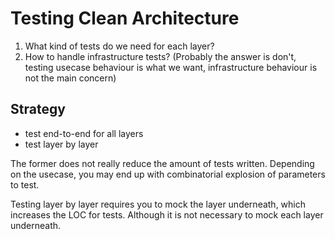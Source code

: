 # Testing Clean Architecture

1. What kind of tests do we need for each layer?
2. How to handle infrastructure tests? (Probably the answer is don't, testing usecase behaviour is what we want, infrastructure behaviour is not the main concern)


## Strategy

- test end-to-end for all layers
- test layer by layer


The former does not really reduce the amount of tests written. Depending on the usecase, you may end up with combinatorial explosion of parameters to test. 

Testing layer by layer requires you to mock the layer underneath, which increases the LOC for tests. Although it is not necessary to mock each layer underneath.


